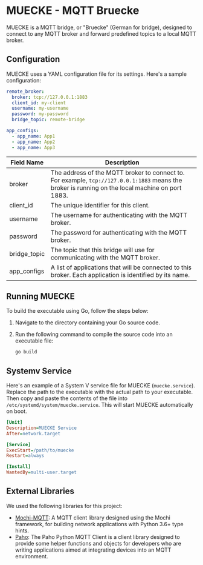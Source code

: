 # MUECKE - MQTT Bruecke

MUECKE is a MQTT bridge, or "Bruecke" (German for bridge), designed to connect to any MQTT broker and forward predefined topics to a local
MQTT broker.

## Configuration

MUECKE uses a YAML configuration file for its settings. Here's a sample configuration:

```yaml
remote_broker:
  broker: tcp://127.0.0.1:1883
  client_id: my-client
  username: my-username
  password: my-password
  bridge_topic: remote-bridge

app_configs:
  - app_name: App1
  - app_name: App2
  - app_name: App3
```

| Field Name   | Description                                                                                                                                      |
| ------------ | ------------------------------------------------------------------------------------------------------------------------------------------------ |
| broker       | The address of the MQTT broker to connect to. For example, `tcp://127.0.0.1:1883` means the broker is running on the local machine on port 1883. |
| client_id    | The unique identifier for this client.                                                                                                           |
| username     | The username for authenticating with the MQTT broker.                                                                                            |
| password     | The password for authenticating with the MQTT broker.                                                                                            |
| bridge_topic | The topic that this bridge will use for communicating with the MQTT broker.                                                                      |
| app_configs  | A list of applications that will be connected to this broker. Each application is identified by its name.                                        |

## Running MUECKE

To build the executable using Go, follow the steps below:

1. Navigate to the directory containing your Go source code.
2. Run the following command to compile the source code into an executable file:

   ```bash
   go build

   ```

## Systemv Service

Here's an example of a System V service file for MUECKE (`muecke.service`).
Replace the path to the executable with the actual path to your executable. Then
copy and paste the contents of the file into `/etc/systemd/system/muecke.service`.
This will start MUECKE automatically on boot.

```ini
[Unit]
Description=MUECKE Service
After=network.target

[Service]
ExecStart=/path/to/muecke
Restart=always

[Install]
WantedBy=multi-user.target
```

## External Libraries

We used the following libraries for this project:

- [Mochi-MQTT](https://github.com/mochi-mqtt/server): A MQTT client library designed using the Mochi framework, for building network applications with Python 3.6+ type hints.
- [Paho](https://github.com/eclipse/paho.mqtt.python): The Paho Python MQTT Client is a client library designed to provide some helper functions and objects for developers who are writing applications aimed at integrating devices into an MQTT environment.
